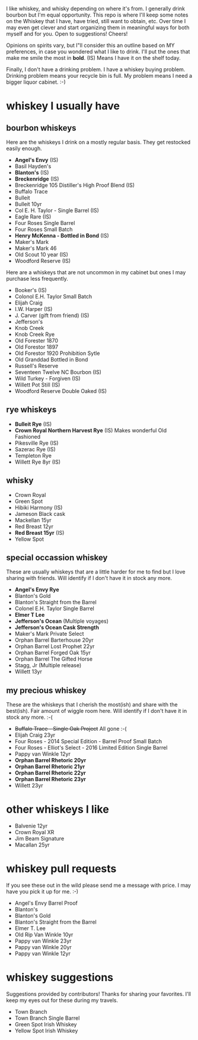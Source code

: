 I like whiskey, and whisky depending on where it's from. I generally drink bourbon but I'm equal opportunity. This repo is where I'll keep some notes on the Whiskey that I have, have tried, still want to obtain, etc. Over time I may even get clever and start organizing them in meaningful ways for both myself and for you. Open to suggestions! Cheers!

Opinions on spirits vary, but I"ll consider this an outline based on MY preferences, in case you wondered what I like to drink. I'll put the ones that make me smile the most in **bold**. (IS) Means I have it on the shelf today.

Finally, I don't have a drinking problem. I have a whiskey buying problem. Drinking problem means your recycle bin is full. My problem means I need a bigger liquor cabinet. :-)

# whiskey I usually have

## bourbon whiskeys
Here are the whiskeys I drink on a mostly regular basis. They get restocked easily enough.
* **Angel's Envy** (IS)
* Basil Hayden's
* **Blanton's** (IS)
* **Breckenridge** (IS)
* Breckenridge 105 Distiller's High Proof Blend (IS)
* Buffalo Trace
* Bulleit
* Bulleit 10yr
* Col E. H. Taylor - Single Barrel (IS)
* Eagle Rare (IS)
* Four Roses Single Barrel
* Four Roses Small Batch
* **Henry McKenna - Bottled in Bond** (IS)
* Maker's Mark
* Maker's Mark 46
* Old Scout 10 year (IS)
* Woodford Reserve (IS)


Here are a whiskeys that are not uncommon in my cabinet but ones I may purchase less frequently.
* Booker's (IS)
* Colonol E.H. Taylor Small Batch
* Elijah Craig
* I.W. Harper (IS)
* J. Carver (gift from friend) (IS)
* Jefferson's
* Knob Creek
* Knob Creek Rye
* Old Forester 1870
* Old Forestor 1897
* Old Forestor 1920 Prohibition Sytle
* Old Granddad Bottled in Bond
* Russell's Reserve
* Seventeen Twelve NC Bourbon (IS)
* Wild Turkey - Forgiven (IS)
* Willett Pot Still (IS)
* Woodford Reserve Double Oaked (IS)

## rye whiskeys
* **Bulleit Rye** (IS)
* **Crown Royal Northern Harvest Rye** (IS) Makes wonderful Old Fashioned
* Pikesville Rye (IS)
* Sazerac Rye (IS)
* Templeton Rye
* Willett Rye 8yr (IS)

## whisky
* Crown Royal
* Green Spot
* Hibiki Harmony (IS)
* Jameson Black cask
* Mackellan 15yr
* Red Breast 12yr
* **Red Breast 15yr** (IS)
* Yellow Spot

## special occassion whiskey
These are usually whiskeys that are a little harder for me to find but I love sharing with friends. Will identify if I don't have it in stock any more.
* **Angel's Envy Rye**
* Blanton's Gold
* Blanton's Straight from the Barrel
* Colonel E.H. Taylor Single Barrel
* **Elmer T Lee**
* **Jefferson's Ocean** (Multiple voyages)
* **Jefferson's Ocean Cask Strength**
* Maker's Mark Private Select
* Orphan Barrel Barterhouse 20yr
* Orphan Barrel Lost Prophet 22yr
* Orphan Barrel Forged Oak 15yr
* Orphan Barrel The Gifted Horse
* Stagg, Jr (Multiple release)
* Willett 13yr

## my precious whiskey
These are the whiskeys that I cherish the most(ish) and share with the best(ish). Fair amount of wiggle room here. Will identify if I don't have it in stock any more. :-(
* ~~Buffalo Trace - Single Oak Project~~ All gone :-(
* Elijah Craig 23yr
* Four Roses - 2014 Special Edition - Barrel Proof Small Batch
* Four Roses - Elliot's Select - 2016 Limited Edition Single Barrel
* Pappy van Winkle 12yr
* **Orphan Barrel Rhetoric 20yr**
* **Orphan Barrel Rhetoric 21yr**
* **Orphan Barrel Rhetoric 22yr**
* **Orphan Barrel Rhetoric 23yr**
* Willett 23yr

# other whiskeys I like
* Balvenie 12yr
* Crown Royal XR
* Jim Beam Signature
* Macallan 25yr

# whiskey pull requests
If you see these out in the wild please send me a message with price. I may have you pick it up for me. :-)

* Angel's Envy Barrel Proof
* Blanton's
* Blanton's Gold
* Blanton's Straight from the Barrel
* Elmer T. Lee
* Old Rip Van Winkle 10yr
* Pappy van Winkle 23yr
* Pappy van Winkle 20yr
* Pappy van Winkle 12yr

# whiskey suggestions
Suggestions provided by contributors! Thanks for sharing your favorites. I'll keep my eyes out for these during my travels.

* Town Branch
* Town Branch Single Barrel
* Green Spot Irish Whiskey
* Yellow Spot Irish Whiskey

